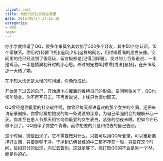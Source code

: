 ```yaml
---
layout: post
title: 微信的好处究竟在哪里
date: 2015/06/24 17:16:18
categories:
- 随笔
tags:
---
```


你小学就申请了QQ，很多年来莫名其妙加了300多个好友，其中50个你认识，10个常联系。你用过[轻舞飞扬][追风少年]这样的网名，用过嘟着嘴的黑白头像。空间里的花已经浇到了很高级，留言板都是[记得回踩喔]。发过的上百条说说，一半是鸡汤，一半是情窦初开时的小心思。养过的宠物叫[乖乖]或者[猪猪]，在升19级那一天结了婚。

在不知太快还是太慢的时间里，你渐渐成长。

开始羞于过去的自己，开始想小心翼翼的维持自己的形象。空间索性关了，QQ也常年隐身。你不再写日志，不再发说说，上线只为偶尔聊天。

QQ曾经是你最爱的社交软件啊，你曾经每天都进喜欢的那个女生的空间，还把来访记录删掉。你曾经猜想她发的每一条说说的深意，为自己牵强附会的理解开心一天。你甚至在愚人节那天用它向你最爱的女生表白，紧张的彻夜未眠。但如今它已做不到了。QQ陪伴了你整个青春，而你想要的只是和过去的自己告别。

这个时候，微信出现了。它不需要做对什么，只要可以用QQ号登录，可以重新选择好友圈，只要足够干净，干净到仿佛曾经的中二都不存在一般，只要在这个时间，恰如其分的出现，向过去告别，这就足够了。能打败QQ的不会是另一个IM，而是你的心。
